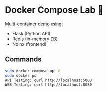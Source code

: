 # Docker Compose Lab 🐳

Multi-container demo using:
- Flask (Python API)
- Redis (in-memory DB)
- Nginx (frontend)

## Commands
```bash
sudo docker compose up -d
sudo docker ps
API Testing: curl http://localhost:5000
WEB Testing: curl http://localhost:8080

